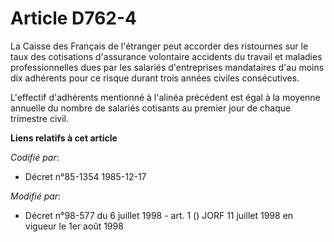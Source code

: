 # Article D762-4

La Caisse des Français de l'étranger peut accorder des ristournes sur le taux des cotisations d'assurance volontaire
accidents du travail et maladies professionnelles dues par les salariés d'entreprises mandataires d'au moins dix adhérents
pour ce risque durant trois années civiles consécutives.

L'effectif d'adhérents mentionné à l'alinéa précédent est égal à la moyenne annuelle du nombre de salariés cotisants au
premier jour de chaque trimestre civil.

**Liens relatifs à cet article**

_Codifié par_:

  - Décret n°85-1354 1985-12-17

_Modifié par_:

  - Décret n°98-577 du 6 juillet 1998 - art. 1 () JORF 11 juillet 1998 en vigueur le 1er août 1998
